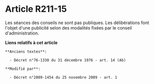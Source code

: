 # Article R211-15

Les séances des conseils ne sont pas publiques. Les délibérations font l'objet d'une publicité selon des modalités fixées par
le conseil d'administration.

**Liens relatifs à cet article**

	**Anciens textes**:

	  - Décret n°76-1330 du 31 décembre 1976 - art. 14 (Ab)

	**Modifié par**:

	  - Décret n°2009-1454 du 25 novembre 2009 - art. 1
